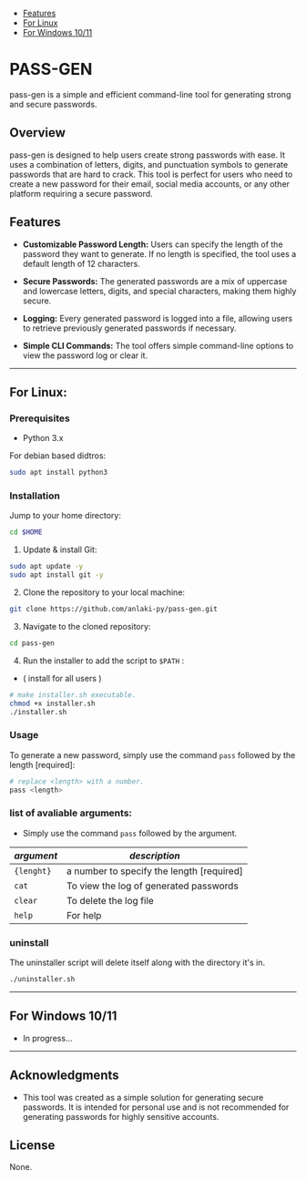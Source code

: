 - [Features](#features)
- [For Linux](#for-linux)
- [For Windows 10/11](#for-windows-1011)

# PASS-GEN

pass-gen is a simple and efficient command-line tool for generating strong and secure passwords.

## Overview

pass-gen is designed to help users create strong passwords with ease. It uses a combination of letters, digits, and punctuation symbols to generate passwords that are hard to crack. This tool is perfect for users who need to create a new password for their email, social media accounts, or any other platform requiring a secure password.

## Features

- **Customizable Password Length:** 
  Users can specify the length of the password they want to generate. If no length is specified, the tool uses a default length of 12 characters.

- **Secure Passwords:**
  The generated passwords are a mix of uppercase and lowercase letters, digits, and special characters, making them highly secure.

- **Logging:**
  Every generated password is logged into a file, allowing users to retrieve previously generated passwords if necessary.

- **Simple CLI Commands:**
  The tool offers simple command-line options to view the password log or clear it.

------

## For Linux:

### Prerequisites

- Python 3.x

For debian based didtros:

```bash
sudo apt install python3
```

### Installation

Jump to your home directory:

```bash
cd $HOME
```

1. Update & install Git:

```bash
sudo apt update -y
sudo apt install git -y
```

2. Clone the repository to your local machine:

```bash
git clone https://github.com/anlaki-py/pass-gen.git
```

3. Navigate to the cloned repository:

```bash
cd pass-gen
```

4. Run the installer to add the script to `$PATH` :
- ( install for all users )

```bash
# make installer.sh executable.
chmod +x installer.sh
./installer.sh
```

### Usage

To generate a new password, simply use the 
command `pass` followed by the length [required]:

```bash
# replace <length> with a number. 
pass <length>
```

### list of avaliable arguments:

- Simply use the command `pass` followed by the argument. 


| _argument_ | _description_                             |
| ----       | ----                                      |
| `{lenght}` | a number to specify the length [required] |
| `cat`      | To view the log of generated passwords    |
| `clear`    | To delete the log file                    |
| `help`     | For  help                                 |


### uninstall
The uninstaller script will delete itself along with the directory it's in.

```bash
./uninstaller.sh
```

------

## For Windows 10/11
- In progress...
 
------

## Acknowledgments

- This tool was created as a simple solution for 
generating secure passwords. It is intended for personal use 
and is not recommended for generating passwords for highly sensitive accounts.
 
## License
None.
